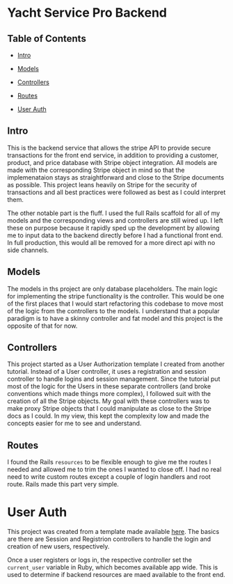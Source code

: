 # Yacht Service Pro Backend

## Table of Contents

* [Intro](#intro)

* [Models](#models)

* [Controllers](#controllers)

* [Routes](#routes)

* [User Auth](#user-auth)

## Intro

This is the backend service that allows the stripe API to provide secure transactions for the front end service, in addition to providing a customer, product, and price database with Stripe object integration. All models are made with the corresponding Stripe object in mind so that the implemenataion stays as straightforward and close to the Stripe documents as possible. This project leans heavily on Stripe for the security of transactions and all best practices were followed as best as I could interpret them.

The other notable part is the fluff. I used the full Rails scaffold for all of my models and the corresponding views and controllers are still wired up. I left these on purpose because it rapidly sped up the development by allowing me to input data to the backend directly before I had a functional front end. In full production, this would all be removed for a more direct api with no side channels.

## Models

The models in ths project are only database placeholders. The main logic for implementing the stripe functionality is the controller. This would be one of the first places that I would start refactoring this codebase to move most of the logic from the controllers to the models. I understand that a popular paradigm is to have a skinny controller and fat model and this project is the opposite of that for now.

## Controllers

This project started as a User Authorization template I created from another tutorial. Instead of a User controller, it uses a registration and session controller to handle logins and session management. Since the tutorial put most of the logic for the Users in these separate controllers (and broke conventions which made things more complex), I followed suit with the creation of all the Stripe objects. My goal with these controllers was to make proxy Stripe objects that I could manipulate as close to the Stripe docs as I could. In my view, this kept the complexity low and made the concepts easier for me to see and understand.

## Routes

I found the Rails `resources` to be flexible enough to give me the routes I needed and allowed me to trim the ones I wanted to close off. I had no real need to write custom routes except a couple of login handlers and root route. Rails made this part very simple.

# User Auth

This project was created from a template made available [here](https://www.youtube.com/watch?v=FwfsMv2kSX4). The basics are there are Session and Registrion controllers to handle the login and creation of new users, respectively.

Once a user registers or logs in, the respective controller set the `current_user` variable in Ruby, which becomes available app wide. This is used to determine if backend resources are maed available to the front end.